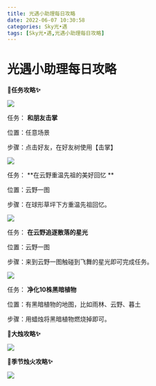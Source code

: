 ```yaml
---
title: 光遇小助理每日攻略
date: 2022-06-07 10:30:58
categories: Sky光•遇
tags: [Sky光•遇,光遇小助理每日攻略]
---
```

# 光遇小助理每日攻略
**🎉任务攻略✨**

![](https://ok.166.net/reunionpub/ds/kol/20220607/000504-ezon24d7a5.png)

任务： **和朋友击掌**

位置：任意场景

步骤：点击好友，在好友树使用【击掌】

![](https://ok.166.net/reunionpub/ds/kol/20220607/000540-klv13rb2hm.png)

任务： **在云野重温先祖的美好回忆  **

位置：云野一图

步骤：在球形草坪下方重温先祖回忆。

![](https://ok.166.net/reunionpub/ds/kol/20220607/000630-5u2g8rpnwl.png)

任务： **在云野追逐散落的星光**

位置：云野一图

步骤：来到云野一图触碰到飞舞的星光即可完成任务。

![](https://ok.166.net/reunionpub/ds/kol/20220607/000609-by5itnao42.png)

任务： **净化10株黑暗植物**

位置：有黑暗植物的地图，比如雨林、云野、暮土

步骤：用蜡烛将黑暗植物燃烧掉即可。

 **🎉大烛攻略✨**

![](https://ok.166.net/reunionpub/ds/kol/20220607/000720-1dpl0fwje8.png)

  

 **🎉季节烛火攻略✨**

![](https://ok.166.net/reunionpub/ds/kol/20220607/000809-c5w4lp1v2s.png)

  

